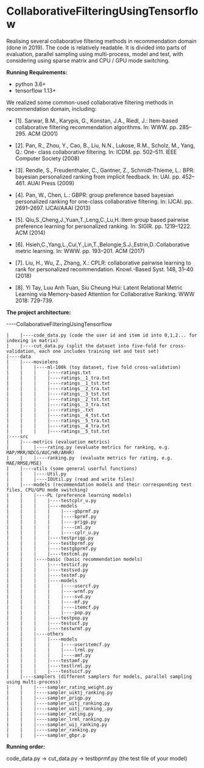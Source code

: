 # CollaborativeFilteringUsingTensorflow
Realising several collaborative filtering methods in recommendation domain (done in 2019).
The code is relatively readable. It is divided into parts of evaluation, parallel sampling using multi-process, model and test, with considering using sparse matrix and CPU / GPU mode switching.

**Running Requirements:**
* python 3.6+
* tensorflow 1.13+


We realized some common-used collaborative filtering methods in recommendation domain, including:

* [1]. Sarwar, B.M., Karypis, G., Konstan, J.A., Riedl, J.: Item-based collaborative filtering recommendation algorithms. In: WWW. pp. 285–295. ACM (2001)

* [2]. Pan, R., Zhou, Y., Cao, B., Liu, N.N., Lukose, R.M., Scholz, M., Yang, Q.: One- class collaborative filtering. In: ICDM. pp. 502–511. IEEE Computer Society (2008)

* [3]. Rendle, S., Freudenthaler, C., Gantner, Z., Schmidt-Thieme, L.: BPR: bayesian personalized ranking from implicit feedback. In: UAI. pp. 452–461. AUAI Press (2009)

* [4]. Pan, W., Chen, L.: GBPR: group preference based bayesian personalized ranking for one-class collaborative filtering. In: IJCAI. pp. 2691–2697. IJCAI/AAAI (2013)

* [5]. Qiu,S.,Cheng,J.,Yuan,T.,Leng,C.,Lu,H.:Item group based pairwise preference learning for personalized ranking. In: SIGIR. pp. 1219–1222. ACM (2014)

* [6]. Hsieh,C.,Yang,L.,Cui,Y.,Lin,T.,Belongie,S.J.,Estrin,D.:Collaborative metric learning. In: WWW. pp. 193–201. ACM (2017)

* [7]. Liu, H., Wu, Z., Zhang, X.: CPLR: collaborative pairwise learning to rank for personalized recommendation. Knowl.-Based Syst. 148, 31–40 (2018)

* [8]. Yi Tay, Luu Anh Tuan, Siu Cheung Hui: Latent Relational Metric Learning via Memory-based Attention for Collaborative Ranking. WWW 2018: 729-739.


**The project architecture:**

----CollaborativeFilteringUsingTensorflow

    |    |----code_data.py (code the user id and item id into 0,1,2... for indexing in matrix)
    |    |----cut_data.py (split the dataset into five-fold for cross-validation, each one includes training set and test set)
    |----data
    |    |----movielens
    |    |    |----ml-100k (toy dataset, five fold cross-validation)
    |    |    |    |----ratings.txt
    |    |    |    |----ratings__1_tra.txt
    |    |    |    |----ratings__1_tst.txt
    |    |    |    |----ratings__2_tra.txt
    |    |    |    |----ratings__3_tst.txt
    |    |    |    |----ratings__2_tst.txt
    |    |    |    |----ratings__3_tra.txt
    |    |    |    |----ratings_.txt
    |    |    |    |----ratings__4_tst.txt
    |    |    |    |----ratings__5_tra.txt
    |    |    |    |----ratings__4_tra.txt
    |    |    |    |----ratings__5_tst.txt
    |----src
    |    |----metrics (evaluation metrics)
    |    |    |----rating.py (evaluate metrics for ranking, e.g. MAP/MRR/NDCG/AUC/HR/ARHR)
    |    |    |----ranking.py  (evaluate metrics for rating, e.g. MAE/RMSE/MSE)
    |    |----utils (some general userful functions)
    |    |    |----Util.py 
    |    |    |----IOUtil.py (read and write files)
    |    |----models (recommendation models and their corresponding test files, CPU/GPU mode switching)
    |    |    |----PL (preference learning models)
    |    |    |    |----testcplr_u.py
    |    |    |    |----models
    |    |    |    |    |----gbprmf.py
    |    |    |    |    |----bprmf.py
    |    |    |    |    |----prigp.py
    |    |    |    |    |----cml.py
    |    |    |    |    |----cplr_u.py
    |    |    |    |----testprigp.py
    |    |    |    |----testbprmf.py
    |    |    |    |----testgbprmf.py
    |    |    |    |----testcml.py
    |    |    |----basic (basic recommendation models)
    |    |    |    |----testicf.py
    |    |    |    |----testsvd.py
    |    |    |    |----testmf.py
    |    |    |    |----models
    |    |    |    |    |----usercf.py
    |    |    |    |    |----wrmf.py
    |    |    |    |    |----svd.py
    |    |    |    |    |----mf.py
    |    |    |    |    |----itemcf.py
    |    |    |    |    |----pop.py
    |    |    |    |----testpop.py
    |    |    |    |----testucf.py
    |    |    |    |----testwrmf.py
    |    |    |----others
    |    |    |    |----models
    |    |    |    |    |----useritemcf.py
    |    |    |    |    |----lrml.py
    |    |    |    |    |----amf.py
    |    |    |    |----testamf.py
    |    |    |    |----testlrml.py
    |    |    |    |----testuicf.py
    |    |----samplers (different samplers for models, parallel sampling using multi-process)
    |    |    |----sampler_rating_weight.py
    |    |    |----sampler_uiktj_ranking.py
    |    |    |----sampler_prigp.py
    |    |    |----sampler_uitj_ranking.py
    |    |    |----sampler_uitj_ranking_.py
    |    |    |----sampler_rating.py
    |    |    |----sampler_lrml_ranking.py
    |    |    |----sampler_uij_ranking.py
    |    |    |----sampler_ranking.py
    |    |    |----sampler_gbpr.p


**Running order:**

code_data.py -> cut_data.py -> testbprmf.py (the test file of your model)
